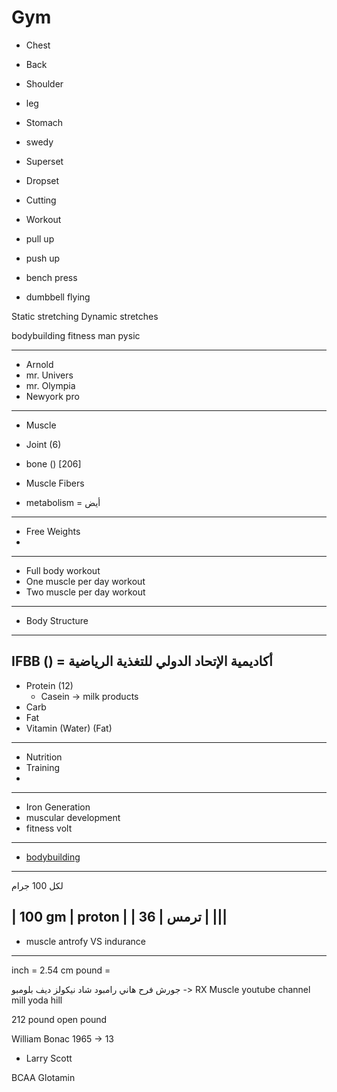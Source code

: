 Gym
====

- Chest
- Back
- Shoulder
- leg
- Stomach
- swedy


- Superset
- Dropset

- Cutting
- Workout

- pull up
- push up

- bench press
- dumbbell flying


Static stretching 
Dynamic stretches


bodybuilding
fitness
man pysic

------------------------------------------------------------------------------------------------------------------------------------
- Arnold
- mr. Univers
- mr. Olympia
- Newyork pro
------------------------------------------------------------------------------------------------------------------------------------
- Muscle
- Joint (6)
- bone () [206]

- Muscle Fibers
- metabolism = أيض
------------------------------------------------------------------------------------------------------------------------------------
- Free Weights
- 
------------------------------------------------------------------------------------------------------------------------------------
- Full body workout
- One muscle per day workout
- Two muscle per day workout
------------------------------------------------------------------------------------------------------------------------------------
- Body Structure
------------------------------------------------------------------------------------------------------------------------------------
IFBB () = أكاديمية الإتحاد الدولي للتغذية الرياضية
------------------------------------------------------------------------------------------------------------------------------------
- Protein (12)
    - Casein -> milk products
- Carb
- Fat
- Vitamin (Water) (Fat)

------------------------------------------------------------------------------------------------------------------------------------
- Nutrition
- Training
- 

------------------------------------------------------------------------------------------------------------------------------------
- Iron Generation
- muscular development
- fitness volt
------------------------------------------------------------------------------------------------------------------------------------
- [bodybuilding](https://www.bodybuilding.com)

------------------------------------------------------------------------------------------------------------------------------------
لكل 100 جرام

| 100 gm | proton |
| ترمس | 36 |
|||
------------------------------------------------------------------------------------------------------------------------------------
- muscle antrofy VS indurance

------------------------------------------------------------------------------------------------------------------------------------

inch = 2.54 cm
pound = 



جورش فرح
هاني رامبود
شاد نيكولز
ديف بلومبو -> RX Muscle youtube channel
mill yoda hill

212 pound 
open pound

William Bonac
1965 -> 13
- Larry Scott


BCAA
Glotamin